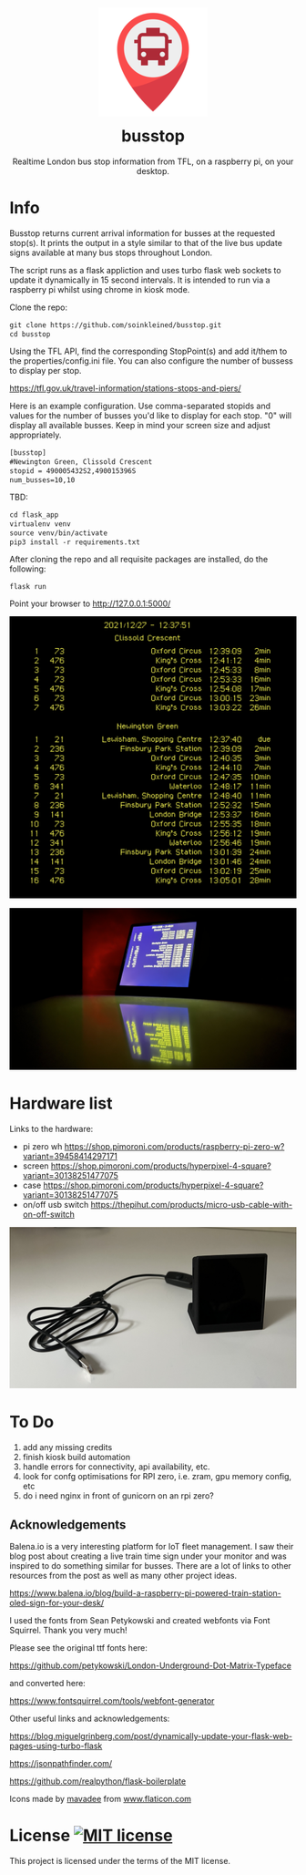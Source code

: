 <p align="center">
<img src="https://raw.githubusercontent.com/soinkleined/busstop/main/flask_app/static/ico/android-chrome-192x192.png" alt="busstop">
</p>
<h1 align="center" style="margin-top: 0px;">busstop</h1>
<p align="center" >Realtime London bus stop information from TFL, on a raspberry pi, on your desktop.</p>

# Info
Busstop returns current arrival information for busses at the requested stop(s).  It prints the output in a style similar to that of the live bus update signs available at many bus stops throughout London.

The script runs as a flask appliction and uses turbo flask web sockets to update it dynamically in 15 second intervals. It is intended to run via a raspberry pi whilst using chrome in kiosk mode.

Clone the repo:

    git clone https://github.com/soinkleined/busstop.git
    cd busstop

Using the TFL API, find the corresponding StopPoint(s) and add it/them to the properties/config.ini file.  You can also configure the number of bussess to display per stop.

https://tfl.gov.uk/travel-information/stations-stops-and-piers/

Here is an example configuration.  Use comma-separated stopids and values for the number of busses you'd like to display for each stop.  "0" will display all available busses.  Keep in mind your screen size and adjust appropriately. 

    [busstop]
    #Newington Green, Clissold Crescent
    stopid = 490005432S2,490015396S
    num_busses=10,10

TBD: 

    cd flask_app
    virtualenv venv
    source venv/bin/activate
    pip3 install -r requirements.txt

After cloning the repo and all requisite packages are installed, do the following:

    flask run

Point your browser to http://127.0.0.1:5000/

![busstop web](https://raw.githubusercontent.com/soinkleined/busstop/main/readme_images/busstop_web.png)

![busstop example](https://raw.githubusercontent.com/soinkleined/busstop/main/readme_images/busstop_example.jpeg)

# Hardware list
Links to the hardware:
- pi zero wh https://shop.pimoroni.com/products/raspberry-pi-zero-w?variant=39458414297171
- screen https://shop.pimoroni.com/products/hyperpixel-4-square?variant=30138251477075
- case https://shop.pimoroni.com/products/hyperpixel-4-square?variant=30138251477075
- on/off usb switch https://thepihut.com/products/micro-usb-cable-with-on-off-switch

![hardware](https://raw.githubusercontent.com/soinkleined/busstop/main/readme_images/hardware.jpeg)

# To Do
1. add any missing credits
2. finish kiosk build automation
3. handle errors for connectivity, api availability, etc.
4. look for confg optimisations for RPI zero, i.e. zram, gpu memory config, etc
5. do i need nginx in front of gunicorn on an rpi zero?

## Acknowledgements
Balena.io is a very interesting platform for IoT fleet management.  I saw their blog post about creating a live train time sign under your monitor and was inspired to do something similar for busses. There are a lot of links to other resources from the post as well as many other project ideas. 

https://www.balena.io/blog/build-a-raspberry-pi-powered-train-station-oled-sign-for-your-desk/

I used the fonts from Sean Petykowski and created webfonts via Font Squirrel. Thank you very much!

Please see the original ttf fonts here:

https://github.com/petykowski/London-Underground-Dot-Matrix-Typeface

and converted here:

https://www.fontsquirrel.com/tools/webfont-generator

Other useful links and acknowledgements:

https://blog.miguelgrinberg.com/post/dynamically-update-your-flask-web-pages-using-turbo-flask

https://jsonpathfinder.com/

https://github.com/realpython/flask-boilerplate

<div>Icons made by <a href="https://www.flaticon.com/authors/mavadee" title="mavadee">mavadee</a> from <a href="https://www.flaticon.com/" title="Flaticon">www.flaticon.com</a></div>

# License [![MIT license](https://img.shields.io/badge/License-MIT-blue.svg)](https://raw.githubusercontent.com/soinkleined/busstop/main/LICENSE.md)
This project is licensed under the terms of the MIT license.
